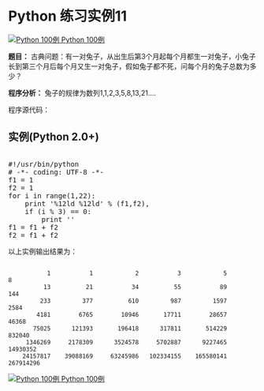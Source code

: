 Python 练习实例11
=============

 [![Python 100例](../images/up.gif)
 Python 100例](python-100-examples.html)


 **题目：** 古典问题：有一对兔子，从出生后第3个月起每个月都生一对兔子，小兔子长到第三个月后每个月又生一对兔子，假如兔子都不死，问每个月的兔子总数为多少？

 **程序分析：** 兔子的规律为数列1,1,2,3,5,8,13,21....

 程序源代码：

  实例(Python 2.0+)
---------------

 <pre>

#!/usr/bin/python
# -*- coding: UTF-8 -*-
f1 = 1
f2 = 1
for i in range(1,22):
    print '%12ld %12ld' % (f1,f2),
    if (i % 3) == 0:
        print ''
f1 = f1 + f2
f2 = f1 + f2
</pre>

  以上实例输出结果为：


```

           1           1            2           3            5           8
          13          21           34          55           89         144
         233         377          610         987         1597        2584
        4181        6765        10946       17711        28657       46368
       75025      121393       196418      317811       514229      832040
     1346269     2178309      3524578     5702887      9227465    14930352
    24157817    39088169     63245986   102334155    165580141   267914296

```

[![Python 100例](../images/up.gif)
 Python 100例](python-100-examples.html)
